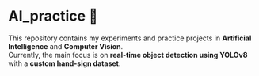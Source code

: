 # AI_practice 🚀

This repository contains my experiments and practice projects in **Artificial Intelligence** and **Computer Vision**.  
Currently, the main focus is on **real-time object detection using YOLOv8** with a **custom hand-sign dataset**.
